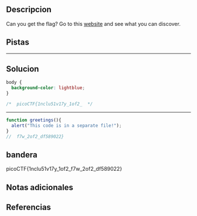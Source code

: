 ## Descripcion
Can you get the flag? Go to this [website](http://saturn.picoctf.net:54554/) and see what you can discover.

## Pistas 
****** 
## Solucion
```css
body {
  background-color: lightblue;
}

/*  picoCTF{1nclu51v17y_1of2_  */
```
---
```js
function greetings(){
  alert("This code is in a separate file!");
}
//  f7w_2of2_df589022}
```

## bandera
picoCTF{1nclu51v17y_1of2_f7w_2of2_df589022}
## Notas adicionales 

## Referencias